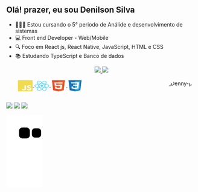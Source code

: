 ## Olá! prazer, eu sou Denilson Silva

- 👨🏽‍🎓 Estou cursando o 5° periodo de Análide e desenvolvimento de sistemas
- 💻 Front end Developer - Web/Mobile
- 🔍 Foco em React js, React Native, JavaScript, HTML e CSS
- 📚 Estudando TypeScript e Banco de dados

<div align="center">
  <a href="https://github.com/dennyun">
  <img height="180em" src="https://github-readme-stats.vercel.app/api?username=dennyun&show_icons=true&theme=dark&include_all_commits=true&count_private=true"/>
  <img height="180em" src="https://github-readme-stats.vercel.app/api/top-langs/?username=dennyun&layout=compact&langs_count=7&theme=dark"/>
</div>
  
<div style= "margin-left: 30px" "display: inline_block"><br>
  <img align="center" alt="Denny-Js" height="30" width="40" src="https://raw.githubusercontent.com/devicons/devicon/master/icons/javascript/javascript-plain.svg">
  <img align="center" alt="Denny-React" height="30" width="40" src="https://raw.githubusercontent.com/devicons/devicon/master/icons/react/react-original.svg">
  <img align="center" alt="Denny-HTML" height="30" width="40" src="https://raw.githubusercontent.com/devicons/devicon/master/icons/html5/html5-original.svg">
  <img align="center" alt="Denny-CSS" height="30" width="40" src="https://raw.githubusercontent.com/devicons/devicon/master/icons/css3/css3-original.svg">
   <img align="right" alt="Denny-pic" height="150" style="border-radius:50px;" src="https://user-images.githubusercontent.com/103978831/169953335-edfaa762-cabd-4372-972a-e22bfca8b589.png">
</div>
  
  ##
<div> 
 	<a href="https://www.twitch.tv/dennyun" target="_blank"><img src="https://img.shields.io/badge/Twitch-9146FF?style=for-the-badge&logo=twitch&logoColor=white" target="_blank"></a>
  <a href = "mailto:denilson.silvastt@gmail.com"><img src="https://img.shields.io/badge/-Gmail-%23333?style=for-the-badge&logo=gmail&logoColor=white" target="_blank"></a>
  <a href="https://www.linkedin.com/in/denilson-silva-de-sousa-023361213/" target="_blank"><img src="https://img.shields.io/badge/-LinkedIn-%230077B5?style=for-the-badge&logo=linkedin&logoColor=white" target="_blank"></a> 
 
  ![Snake animation](https://github.com/rafaballerini/rafaballerini/blob/output/github-contribution-grid-snake.svg)
 
</div>
